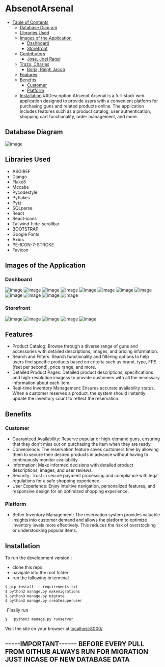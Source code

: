# AbsenotArsenal

- [Table of Contents](#table-of-contents)
  * [Database Diagram](#database-diagram)
  * [Libraries Used](#libraries-used)
  * [Images of the Application](#images-of-the-application)
    + [Dashboard](#dashboard)
    + [Storefront](#storefront)
  * [Contributors](#contributors)
    + [Jose, Joei Raqui](#jose--joei-raqui)
  * [Trazo, Charles](#trazo--charles)
    + [Borja, Ralph Jacob](#borja--ralph-jacob)
  * [Features](#features)
  * [Benefits](#benefits)
    + [Customer](#customer)
    + [Platform](#platform)
  * [Installation](#installation)
##Description
Absenot Arsenal  is a full-stack web application designed to provide users with a convenient platform for purchasing  guns and related products online. The application includes features such as a product catalog, user authentication, shopping cart functionality, order management, and more.


## Database Diagram
![image](https://github.com/Akikiii/Full-Stack-Elective-Collaboration/assets/120948162/cc243985-9ebe-4089-a800-bffe6f269be4)

## Libraries Used

* ASGIREF
* Django
* Flake8
* Mccabe
* Pycodestyle
* Pyflakes
* Pytz
* SQLparse
* React
* React-icons
* Tailwind-hide-scrollbar
* BOOTSTRAP
* Google Fonts
* Axios
* PE-ICON-7-STROKE
* Favicon

## Images of the Application
### Dashboard
![image](https://github.com/Akikiii/Full-Stack-Elective-Collaboration/assets/120948162/2142c3ed-81d7-4b13-ab67-bb0847985854)
![image](https://github.com/Akikiii/Full-Stack-Elective-Collaboration/assets/120948162/7bf284a1-f014-48ce-b4e7-258303eafbcc)
![image](https://github.com/Akikiii/Full-Stack-Elective-Collaboration/assets/120948162/b6ce03cf-8263-4f73-867a-00ec5d75c394)
![image](https://github.com/Akikiii/Full-Stack-Elective-Collaboration/assets/120948162/1310a1f3-d30a-4382-b2e8-a7a6ea2c2cb9)
![image](https://github.com/Akikiii/Full-Stack-Elective-Collaboration/assets/120948162/be9cb70b-8a08-40df-bd53-f5b64638e5a6)
![image](https://github.com/Akikiii/Full-Stack-Elective-Collaboration/assets/120948162/f93cc641-3731-4975-81b1-bf0cf02a5ae8)
![image](https://github.com/Akikiii/Full-Stack-Elective-Collaboration/assets/120948162/f7d61330-6f35-4471-9f57-e3d1a225ef02)
![image](https://github.com/Akikiii/Full-Stack-Elective-Collaboration/assets/120948162/669b7f50-3766-424a-8998-56b94bbb28a2)
![image](https://github.com/Akikiii/Full-Stack-Elective-Collaboration/assets/120948162/39483f13-1611-484f-9d07-b169a65147e1)
![image](https://github.com/Akikiii/Full-Stack-Elective-Collaboration/assets/120948162/7ad64101-e1f2-4098-bc5f-3e1409a08b69)
![image](https://github.com/Akikiii/Full-Stack-Elective-Collaboration/assets/120948162/54885887-efa8-4d6d-99c0-dbbe06e02f64)
![image](https://github.com/Akikiii/Full-Stack-Elective-Collaboration/assets/120948162/49565cbd-e372-4030-826b-85862f326f30)

### Storefront
![image](https://github.com/Akikiii/Full-Stack-Elective-Collaboration/assets/120948162/e8023420-66b7-4ea0-afe0-223438b11cbd)
![image](https://github.com/Akikiii/Full-Stack-Elective-Collaboration/assets/120948162/6df9f6bd-b99e-40af-a95e-d9796373511c)
![image](https://github.com/Akikiii/Full-Stack-Elective-Collaboration/assets/120948162/98f55193-2fdc-4b60-bd1f-c5df1285f627)
![image](https://github.com/Akikiii/Full-Stack-Elective-Collaboration/assets/120948162/b562c496-80cb-4d2a-82bb-0c965db2e739)
![image](https://github.com/Akikiii/Full-Stack-Elective-Collaboration/assets/120948162/c6853954-75cf-4c74-a1d5-e8a9e41a10bb)

## Features

* Product Catalog: Browse through a diverse range of guns and accessories with detailed descriptions, images, and pricing information.
* Search and Filters: Search functionality and filtering options to help users find specific products based on criteria such as brand, type, FPS (feet per second), price range, and more.
* Detailed Product Pages: Detailed product descriptions, specifications and high-resolution imagess to provide customers with all the necessary information about each item.
* Real-time Inventory Management: Ensures accurate availability status. When a customer reserves a product, the system should instantly update the inventory count to reflect the reservation.


## Benefits
### Customer
* Guaranteed Availability: Reserve popular or high-demand guns, ensuring that they don't miss out on purchasing the item when they are ready.
* Convenience: The reservation feature saves customers time by allowing them to secure their desired products in advance without having to continuously monitor availability.
* Information: Make informed decisions with detailed product descriptions, images, and user reviews.
* Security: Trust in secure payment processing and compliance with legal regulations for a safe shopping experience.
* User Experience: Enjoy intuitive navigation, personalized features, and responsive design for an optimized shopping experience.


### Platform
* Better Inventory Management: The reservation system provides valuable insights into customer demand and allows the platform to optimize inventory levels more effectively. This reduces the risk of overstocking or understocking popular items.

## Installation 

To run the development version :

  - clone this repo
  - navigate into the root folder
  - run the following in terminal
 
 ```sh
$ pip install -r requirements.txt
$ python3 manage.py makemigrations
$ python3 manage.py migrate
$ python3 manage.py createsuperuser
  ```

-Finally run
```sh
$   python3 manage.py runserver
```
Visit the site on your browser at [localhost:8000/](http://localhost:8000/)


-----IMPORTANT------
BEFORE EVERY PULL FROM GITHUB ALWAYS RUN FOR MIGRATION JUST INCASE OF NEW DATABASE DATA
--------------------
